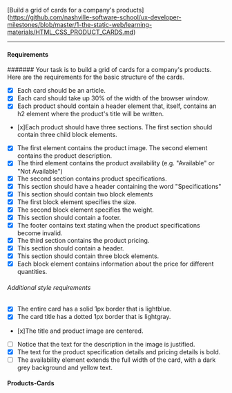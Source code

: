 [Build a grid of cards for a company's products] (https://github.com/nashville-software-school/ux-developer-milestones/blob/master/1-the-static-web/learning-materials/HTML_CSS_PRODUCT_CARDS.md)

-----------------------
#### Requirements
####### Your task is to build a grid of cards for a company's products. Here are the requirements for the basic structure of the cards.

- [x] Each card should be an article.
- [x] Each card should take up 30% of the width of the browser window.
- [x] Each product should contain a header element that, itself, contains an h2 element where the product's title will be written.
- [x]Each product should have three sections.
The first section should contain three child block elements.
- [x] The first element contains the product image.
The second element contains the product description.
- [x] The third element contains the product availability (e.g. "Available" or "Not Available")
- [x] The second section contains product specifications.
- [x] This section should have a header containing the word "Specifications"
- [x] This section should contain two block elements
- [x] The first block element specifies the size.
- [x] The second block element specifies the weight.
- [x] This section should contain a footer.
- [x] The footer contains text stating when the product specifications become invalid.
- [x] The third section contains the product pricing.
- [x] This section should contain a header.
- [x] This section should contain three block elements.
- [x] Each block element contains information about the price for different quantities.

###### Additional style requirements
- [x] The entire card has a solid 1px border that is lightblue.
- [x] The card title has a dotted 1px border that is lightgray.
- [x]The title and product image are centered.
- [ ] Notice that the text for the description in the image is justified.
- [x] The text for the product specification details and pricing details is bold.
- [ ] The availability element extends the full width of the card, with a dark grey background and yellow text.

#### Products-Cards

